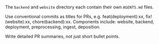 The `backend` and `website` directory each contain their own `AGENTS.md` files.

Use conventional commits as titles for PRs, e.g. feat(deployment):xx, fix!(website):xx, chore(backend):xx.
Components include: website, backend, deployment, preprocessing, ingest, deposition.

Write detailed PR summaries, not just short bullet points.
